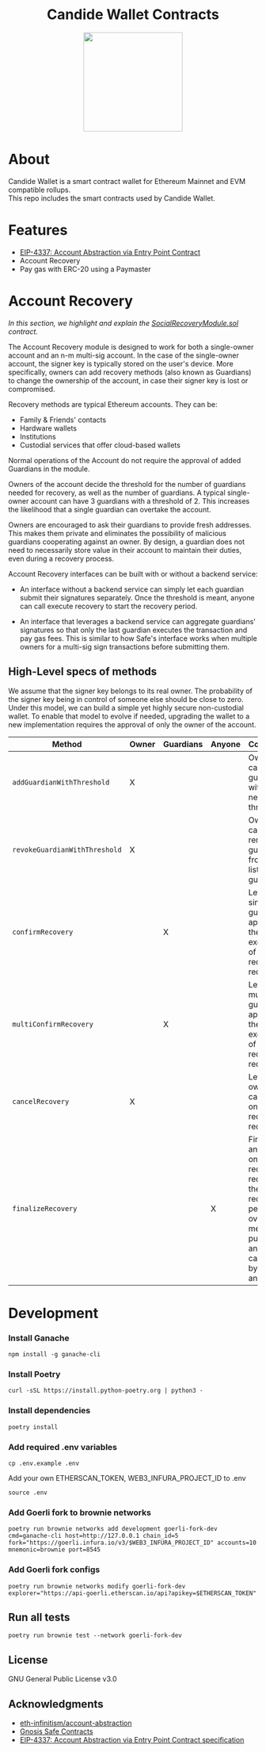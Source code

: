 <!-- PROJECT LOGO -->

<div align="center">
  <h1 align="center">Candide Wallet Contracts</h1>
</div>

<div align="center">
<img src="https://user-images.githubusercontent.com/7014833/203773780-04a0c8c0-93a6-43a4-bb75-570cb951dfa0.png" height =200>
</div>

# About

Candide Wallet is a smart contract wallet for Ethereum Mainnet and EVM compatible rollups.<br/>
This repo includes the smart contracts used by Candide Wallet.

# Features
- <a href="https://eips.ethereum.org/EIPS/eip-4337">EIP-4337: Account Abstraction via Entry Point Contract</a> 
- Account Recovery
- Pay gas with ERC-20 using a Paymaster

# Account Recovery

*In this section, we highlight and explain the [SocialRecoveryModule.sol](../CandideWalletContracts/contracts/modules/social_recovery/SocialRecoveryModule.sol) contract.*


The Account Recovery module is designed to work for both a single-owner account and an n-m multi-sig account. In the case of the single-owner account, the signer key is typically stored on the user's device. More specifically, owners can add recovery methods (also known as Guardians) to change the ownership of the account, in case their signer key is lost or compromised.

Recovery methods are typical Ethereum accounts. They can be:
- Family & Friends' contacts
- Hardware wallets
- Institutions
- Custodial services that offer cloud-based wallets

Normal operations of the Account do not require the approval of added Guardians in the module. 

Owners of the account decide the threshold for the number of guardians needed for recovery, as well as the number of guardians. A typical single-owner account can have 3 guardians with a threshold of 2. This increases the likelihood that a single guardian can overtake the account.

Owners are encouraged to ask their guardians to provide fresh addresses. This makes them private and eliminates the possibility of malicious guardians cooperating against an owner. By design, a guardian does not need to necessarily store value in their account to maintain their duties, even during a recovery process.

Account Recovery interfaces can be built with or without a backend service:

- An interface without a backend service can simply let each guardian submit their signatures separately. Once the threshold is meant, anyone can call execute recovery to start the recovery period.

- An interface that leverages a backend service can aggregate guardians' signatures so that only the last guardian executes the transaction and pay gas fees. This is similar to how Safe's interface works when multiple owners for a multi-sig sign transactions before submitting them.

## High-Level specs of methods

We assume that the signer key belongs to its real owner. The probability of the signer key being in control of someone else should be close to zero. Under this model, we can build a simple yet highly secure non-custodial wallet. To enable that model to evolve if needed, upgrading the wallet to a new implementation requires the approval of only the owner of the account.


| Method                        | Owner  | Guardians| Anyone | Comment                                                                                         |
| ----------------------------  | ------ | ------   | ------ | ----------------------------------------------------------------------------------------------- |
|`addGuardianWithThreshold`     | X      |          |        | Owner can add a guardian with a new threshold                                                   |
| `revokeGuardianWithThreshold` | X      |          |        | Owner can remove a guardian from its list of guardians                                          |
| `confirmRecovery`             |        | X        |        | Lets a single guardian approve the execution of the recovery request                            |
| `multiConfirmRecovery`        |        | X        |        | Lets multiple guardians approve the execution of the recovery request                           |
| `cancelRecovery`              | X      |          |        | Lets an owner cancel an ongoing recovery request                                                |
| `finalizeRecovery`            |        |          |   X    | Finalizes an ongoing recovery request if the recovery period is over. The method is public and callable by anyone |


# Development

### Install Ganache
```
npm install -g ganache-cli
```

### Install Poetry
```
curl -sSL https://install.python-poetry.org | python3 -
```

### Install dependencies
```
poetry install
```

### Add required .env variables
```
cp .env.example .env
```

Add your own ETHERSCAN_TOKEN, WEB3_INFURA_PROJECT_ID to .env

```
source .env
```

### Add Goerli fork to brownie networks
```
poetry run brownie networks add development goerli-fork-dev cmd=ganache-cli host=http://127.0.0.1 chain_id=5 fork="https://goerli.infura.io/v3/$WEB3_INFURA_PROJECT_ID" accounts=10 mnemonic=brownie port=8545
```

### Add Goerli fork configs
```
poetry run brownie networks modify goerli-fork-dev explorer="https://api-goerli.etherscan.io/api?apikey=$ETHERSCAN_TOKEN"
```
## Run all tests
```
poetry run brownie test --network goerli-fork-dev
```

<!-- LICENSE -->
## License
GNU General Public License v3.0

<!-- ACKNOWLEDGMENTS -->
## Acknowledgments
* <a href='https://github.com/eth-infinitism/account-abstraction'>eth-infinitism/account-abstraction</a>
* <a href='https://github.com/safe-global/safe-contracts'>Gnosis Safe Contracts</a>
* <a href='https://eips.ethereum.org/EIPS/eip-4337'>EIP-4337: Account Abstraction via Entry Point Contract specification </a>